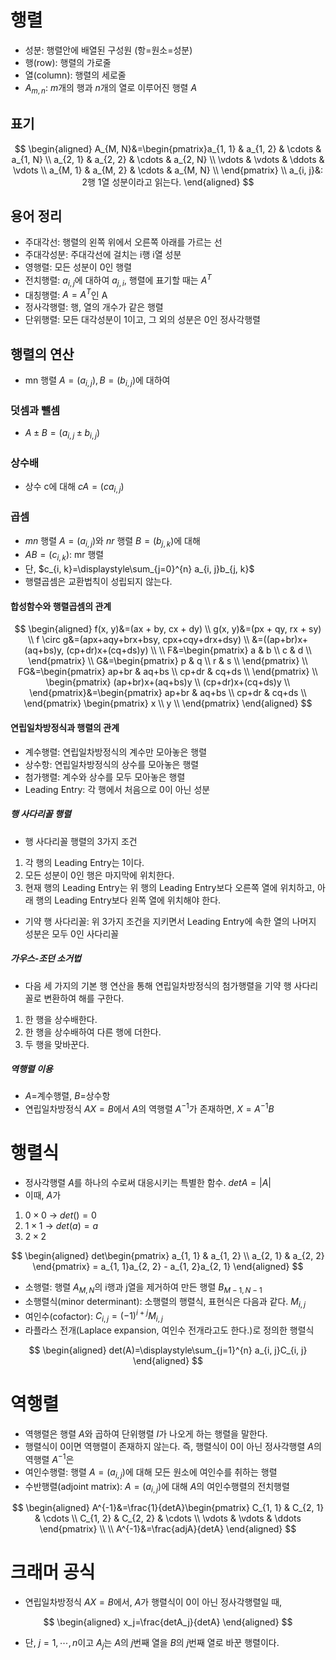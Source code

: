 # 행렬
- 성분: 행렬안에 배열된 구성원 (항=원소=성분)
- 행(row): 행렬의 가로줄
- 열(column): 행렬의 세로줄
- $A_{m, n}$: $m$개의 행과 $n$개의 열로 이루어진 행렬 $A$
## 표기
$$
\begin{aligned}
A_{M, N}&=\begin{pmatrix}a_{1, 1} & a_{1, 2} & \cdots & a_{1, N} \\
a_{2, 1} & a_{2, 2} & \cdots & a_{2, N} \\
\vdots & \vdots & \ddots & \vdots \\
a_{M, 1} & a_{M, 2} & \cdots & a_{M, N} \\
\end{pmatrix} \\
a_{i, j}&: 2행 1열 성분이라고 읽는다.
\end{aligned}
$$
## 용어 정리
- 주대각선: 행렬의 왼쪽 위에서 오른쪽 아래를 가르는 선
- 주대각성분: 주대각선에 걸치는 i행 i열 성분
- 영행렬: 모든 성분이 0인 행렬
- 전치행렬: $a_{i, j}$에 대하여 $a_{j, i}$, 행렬에 표기할 때는 $A^T$
- 대칭행렬: $A=A^T$인 A
- 정사각행렬: 행, 열의 개수가 같은 행렬
- 단위행렬: 모든 대각성분이 1이고, 그 외의 성분은 0인 정사각행렬
## 행렬의 연산
- mn 행렬 $A=(a_{i, j}), B=(b_{i, j})$에 대하여
### 덧셈과 뺄셈
- $A \pm B = (a_{i, j} \pm b_{i, j})$
### 상수배
- 상수 c에 대해 $cA = (ca_{i, j})$
### 곱셈
- $mn$ 행렬 $A=(a_{i, j})$와 $nr$ 행렬 $B=(b_{j, k})$에 대해
- $AB=(c_{i, k})$: mr 행렬
- 단, $c_{i, k}=\displaystyle\sum_{j=0}^{n} a_{i, j}b_{j, k}$
- 행렬곱셈은 교환법칙이 성립되지 않는다.
#### 합성함수와 행렬곱셈의 관계
$$
\begin{aligned}
f(x, y)&=(ax + by, cx + dy) \\
g(x, y)&=(px + qy, rx + sy) \\
f \circ g&=(apx+aqy+brx+bsy, cpx+cqy+drx+dsy) \\
&=((ap+br)x+(aq+bs)y, (cp+dr)x+(cq+ds)y) \\
\\
F&=\begin{pmatrix} a & b \\
c & d \\
\end{pmatrix} \\
G&=\begin{pmatrix} p & q \\
r & s \\
\end{pmatrix} \\
FG&=\begin{pmatrix} ap+br & aq+bs \\
cp+dr & cq+ds \\
\end{pmatrix} \\
\begin{pmatrix} (ap+br)x+(aq+bs)y \\
(cp+dr)x+(cq+ds)y \\
\end{pmatrix}&=\begin{pmatrix} ap+br & aq+bs \\
cp+dr & cq+ds \\
\end{pmatrix} \begin{pmatrix} x \\
y \\
\end{pmatrix}
\end{aligned}
$$
#### 연립일차방정식과 행렬의 관계
- 계수행렬: 연립일차방정식의 계수만 모아놓은 행렬 
- 상수항: 연립일차방정식의 상수를 모아놓은 행렬
- 첨가행렬: 계수와 상수를 모두 모아놓은 행렬
- Leading Entry: 각 행에서 처음으로 0이 아닌 성분
##### 행 사다리꼴 행렬
- 행 사다리꼴 행렬의 3가지 조건
1. 각 행의 Leading Entry는 1이다.
2. 모든 성분이 0인 행은 마지막에 위치한다.
3. 현재 행의 Leading Entry는 위 행의 Leading Entry보다 오른쪽 열에 위치하고, 아래 행의 Leading Entry보다 왼쪽 열에 위치해야 한다.
- 기약 행 사다리꼴: 위 3가지 조건을 지키면서 Leading Entry에 속한 열의 나머지 성분은 모두 0인 사다리꼴
##### 가우스-조던 소거법
- 다음 세 가지의 기본 행 연산을 통해 연립일차방정식의 첨가행렬을 기약 행 사다리꼴로 변환하여 해를 구한다.
1. 한 행을 상수배한다.
2. 한 행을 상수배하여 다른 행에 더한다.
3. 두 행을 맞바꾼다.
##### 역행렬 이용
- $A=$계수행렬, $B=$상수항
- 연립일차방정식 $AX=B$에서 $A$의 역행렬 $A^{-1}$가 존재하면, $X=A^{-1}B$
# 행렬식
- 정사각행렬 $A$를 하나의 수로써 대응시키는 특별한 함수. $detA=|A|$
- 이때, $A$가
1. $0 \times 0$ $\rightarrow$ $det() = 0$
2. $1 \times 1$ $\rightarrow$ $det(a) = a$
3. $2 \times 2$

$$
\begin{aligned}
det\begin{pmatrix} a_{1, 1} & a_{1, 2} \\
a_{2, 1} & a_{2, 2} \end{pmatrix} = a_{1, 1}a_{2, 2} - a_{1, 2}a_{2, 1}
\end{aligned}
$$

- 소행렬: 행렬 $A_{M, N}$의 i행과 j열을 제거하여 만든 행렬 $B_{M - 1, N - 1}$
- 소행렬식(minor determinant): 소행렬의 행렬식, 표현식은 다음과 같다. $M_{i, j}$
- 여인수(cofactor): $C_{i, j} = (-1)^{i + j}M_{i, j}$
- 라플라스 전개(Laplace expansion, 여인수 전개라고도 한다.)로 정의한 행렬식

$$
\begin{aligned}
det(A)=\displaystyle\sum_{j=1}^{n} a_{i, j}C_{i, j}
\end{aligned}
$$

# 역행렬
- 역행렬은 행렬 $A$와 곱하여 단위행렬 $I$가 나오게 하는 행렬을 말한다.
- 행렬식이 0이면 역행렬이 존재하지 않는다. 즉, 행렬식이 0이 아닌 정사각행렬 $A$의 역행렬 $A^{-1}$은
- 여인수행렬: 행렬 $A=(a_{i, j})$에 대해 모든 원소에 여인수를 취하는 행렬
- 수반행렬(adjoint matrix): $A=(a_{i, j})$에 대해 $A$의 여인수행렬의 전치행렬

$$
\begin{aligned}
A^{-1}&=\frac{1}{detA}\begin{pmatrix} C_{1, 1} & C_{2, 1} & \cdots \\
C_{1, 2} & C_{2, 2} & \cdots \\
\vdots & \vdots & \ddots
\end{pmatrix} \\
\\
A^{-1}&=\frac{adjA}{detA}
\end{aligned}
$$

# 크래머 공식
- 연립일차방정식 $AX=B$에서, $A$가 행렬식이 0이 아닌 정사각행렬일 때,

$$
\begin{aligned}
x_j=\frac{detA_j}{detA}
\end{aligned}
$$

- 단, $j=1, \cdots, n$이고 $A_j$는 $A$의 $j$번째 열을 $B$의 $j$번째 열로 바꾼 행렬이다.